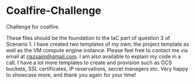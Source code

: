 # Coalfire-Challenge
Challenge for coalfire.

These files should be the foundation to the IaC part of question 3 of Scenario 1. 
I have created two templates of my own; the project template as well as the VM compute engine instance. 
Please feel free to contact me via email at riazsaim@gmail.com. I am also available to explain my code in a call. 
I have a lot more templates to create and provision such as GCS buckets, SSL certificates, IP reservations, secret managers etc.
Very happy to showcase more, and thank you again for your time!
